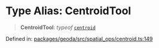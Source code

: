# Type Alias: CentroidTool

> **CentroidTool**: *typeof* [`centroid`](../variables/centroid.md)

Defined in: [packages/geoda/src/spatial\_ops/centroid.ts:149](https://github.com/GeoDaCenter/openassistant/blob/2cb8f20a901f3385efeb40778248119c5e49db78/packages/geoda/src/spatial_ops/centroid.ts#L149)
